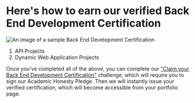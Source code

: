 # Here's how to earn our verified Back End Development Certification

![An image of a sample Back End Development Certification](http://i.imgur.com/oxFYeWd.png?1)

1. API Projects
2. Dynamic Web Application Projects

Once you've completed all of the above, you can complete our ["Claim your Back End Development Certification"](http://www.freecodecamp.com/challenges/claim-your-back-end-development-certificate) challenge, which will require you to sign our Academic Honesty Pledge. Then we will instantly issue your verified certification, which will become accessible from your portfolio page.
